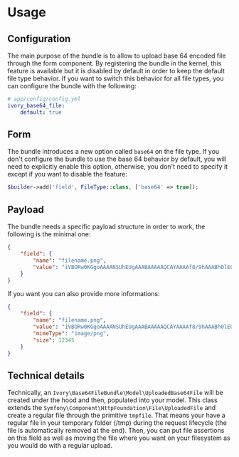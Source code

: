 # Usage

## Configuration

The main purpose of the bundle is to allow to upload base 64 encoded file through the form component.
By registering the bundle in the kernel, this feature is available but it is disabled by default in 
order to keep the default file type behavior. If you want to switch this behavior for all file types, 
you can configure the bundle with the following:

``` yaml
# app/config/config.yml
ivory_base64_file:
    default: true
```

## Form

The bundle introduces a new option called `base64` on the file type. If you don't configure the bundle 
to use the base 64 behavior by default, you will need to explicitly enable this option, otherwise, 
you don't need to specify it except if you want to disable the feature:
 
``` php
$builder->add('field', FileType::class, ['base64' => true]);
```

## Payload

The bundle needs a specific payload structure in order to work, the following is the minimal one:

``` json
{
    "field": {
        "name": "filename.png",
        "value": "iVBORw0KGgoAAAANSUhEUgAAABAAAAAQCAYAAAAf8/9hAAABh0lEQVQ4T23TO8iPYR..."
    }
}
```

If you want you can also provide more informations:

``` json
{
    "field": {
        "name": "filename.png",
        "value": "iVBORw0KGgoAAAANSUhEUgAAABAAAAAQCAYAAAAf8/9hAAABh0lEQVQ4T23TO8iPYR...",
        "mimeType": "image/png",
        "size": 12345
    }
}
```

## Technical details

Technically, an `Ivory\Base64FileBundle\Model\UploadedBase64File` will be created under the hood and 
then, populated into your model. This class extends the `Symfony\Component\HttpFoundation\File\UploadedFile` 
and create a regular file through the primitive `tmpfile`. That means your have a regular file in 
your temporary folder (/tmp) during the request lifecycle (the file is automatically removed at the end). 
Then, you can put file assertions on this field as well as moving the file where you want on your 
filesystem as you would do with a regular upload.
